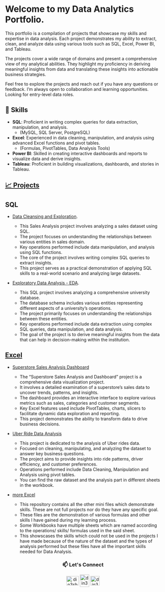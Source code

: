 # Welcome to my Data Analytics Portfolio.

This portfolio is a compilation of projects that showcase my skills and expertise in data analysis. Each project demonstrates my ability to extract, clean, and analyze data using various tools such as SQL, Excel, Power BI, and Tableau.

The projects cover a wide range of domains and present a comprehensive view of my analytical abilities. They highlight my proficiency in deriving meaningful insights from data and translating these insights into actionable business strategies.

Feel free to explore the projects and reach out if you have any questions or feedback. I’m always open to collaboration and learning opportunities. 
Looking for entry-level data roles.


## 🧰 Skills

- **SQL**: Proficient in writing complex queries for data extraction, manipulation, and analysis.
    - (MySQL, SQL Server, PostgreSQL)
- **Excel**: Experienced in data cleaning, manipulation, and analysis using advanced Excel functions and pivot tables.
    - (Formulas, PivotTables, Data Analysis Tools)
- **Power BI**: Skilled in creating interactive dashboards and reports to visualize data and derive insights.
- **Tableau**: Proficient in building visualizations, dashboards, and stories in Tableau.

## [ 📈 Projects](https://github.com/din3shn/DA_Portfolio_Proj)

## **SQL**
- [Data Cleansing and Exploration](https://github.com/din3shn/DA_Portfolio_Proj/tree/main/SQL_DataMart_Project).

    - This Sales Analysis project involves analyzing a sales dataset using SQL. 
    - The project focuses on understanding the relationships between various entities in sales domain. 
    - Key operations performed include data manipulation, and analysis using SQL functions. 
    - The core of the project involves writing complex SQL queries to extract insights. 
    - This project serves as a practical demonstration of applying SQL skills to a real-world scenario and analyzing large datasets.
     
- [Exploratory Data Analysis - EDA](https://github.com/din3shn/DA_Portfolio_Proj/tree/main/SQL_University_Project).

   - This SQL project involves analyzing a comprehensive university database.
   - The database schema includes various entities representing different aspects of a university’s operations.
   - The project primarily focuses on understanding the relationships between these entities.
   - Key operations performed include data extraction using complex SQL queries, data manipulation, and data analysis.
   - The goal of the project is to derive meaningful insights from the data that can help in decision-making within the institution.

## **[Excel](https://github.com/din3shn/DA_Portfolio_Proj/tree/main/Excel_Projects_and_More)**

- [Superstore Sales Analysis Dashboard](https://github.com/din3shn/DA_Portfolio_Proj/tree/main/Excel_Projects_and_More/Superstore_Dashboard)

    - The “Superstore Sales Analysis and Dashboard” project is a comprehensive data visualization project.
    - It involves a detailed examination of a superstore’s sales data to uncover trends, patterns, and insights.
    - The dashboard provides an interactive interface to explore various metrics such as sales, categories and customer segments.
    - Key Excel features used include PivotTables, charts, slicers to facilitate dynamic data exploration and reporting.
    - This project demonstrates the ability to transform data to drive business decisions.

- [Uber Ride Data Analysis](https://github.com/din3shn/DA_Portfolio_Proj/tree/main/Excel_Projects_and_More/Uber_Rides_Analysis)

    - This project is dedicated to the analysis of Uber rides data. 
    - Focused on cleaning, manipulating, and analyzing the dataset to answer key business questions. 
    - The project aims to provide insights into ride patterns, driver efficiency, and customer preferences.
    - Operations performed include Data Cleaning, Manipulation and Analysis using pivot tables.
    - You can find the raw dataset and the analysis part in different sheets in the workbook.

- [more Excel](https://github.com/din3shn/DA_Portfolio_Proj/tree/main/Excel_Projects_and_More/More_Excel)

    - This repository contains all the other mini files which demonstrate skills. These are not full projects nor do they have any specific goal.
    - These files are the demonstration of various formulas and other skills I have gained during my learning process.
    - Some Workbooks have multiple sheets which are named according to the operations/ skills/ formulas used in the said sheet.
    - This showscases the skills which could not be used in the projects I have made because of the nature of the dataset and the types of analysis performed but these files         have all the important skills needed for Data Analysis.

<h3 align="center"> 📫 Let's Connect </h3>
<p align=" center">
<a href="https://github.com/din3shn" target="blank"><img align="center" src="https://github.com/din3shn/din3shn.github.io/assets/160537914/a82d25c4-af44-47b8-9607-8e175ec07291" alt="din3shn" height="30" width="40" /></a>
<a href="https://linkedin.com/in/din3shn" target="blank"><img align="center" src="https://raw.githubusercontent.com/rahuldkjain/github-profile-readme-generator/master/src/images/icons/Social/linked-in-alt.svg" alt="din3shn" height="40" width="30" /></a>
<a href="https://www.hackerrank.com/din3shn" target="blank"><img align="center" src="https://raw.githubusercontent.com/rahuldkjain/github-profile-readme-generator/master/src/images/icons/Social/hackerrank.svg" alt="din3shn" height="30" width="30" /></a>

</p>
<!---
din3shn/din3shn is a ✨ special ✨ repository because its `README.md` (this file) appears on your GitHub profile.
You can click the Preview link to take a look at your changes.
--->
